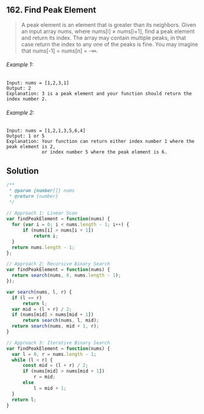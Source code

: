## 162. Find Peak Element

> A peak element is an element that is greater than its neighbors.
> Given an input array nums, where nums[i] ≠ nums[i+1], find a peak element and return its index.
> The array may contain multiple peaks, in that case return the index to any one of the peaks is fine.
> You may imagine that nums[-1] = nums[n] = -∞.

###### Example 1:
```
Input: nums = [1,2,3,1]
Output: 2
Explanation: 3 is a peak element and your function should return the index number 2.
```

###### Example 2:
```
Input: nums = [1,2,1,3,5,6,4]
Output: 1 or 5 
Explanation: Your function can return either index number 1 where the peak element is 2, 
             or index number 5 where the peak element is 6.
```
## Solution

```javascript
/**
 * @param {number[]} nums
 * @return {number}
 */
 
// Approach 1: Linear Scan
var findPeakElement = function(nums) {
  for (var i = 0; i < nums.length - 1; i++) {
      if (nums[i] > nums[i + 1])
          return i;
  }
  return nums.length - 1;
};

// Approach 2: Recursive Binary Search
var findPeakElement = function(nums) {
  return search(nums, 0, nums.length - 1);
});

var search(nums, l, r) {
  if (l == r)
      return l;
  var mid = (l + r) / 2;
  if (nums[mid] > nums[mid + 1])
      return search(nums, l, mid);
  return search(nums, mid + 1, r);
}

// Approach 3: Iterative Binary Search
var findPeakElement = function(nums) {
  var l = 0, r = nums.length - 1;
  while (l < r) {
      const mid = (l + r) / 2;
      if (nums[mid] > nums[mid + 1])
          r = mid;
      else
          l = mid + 1;
  }
  return l;
}
```
